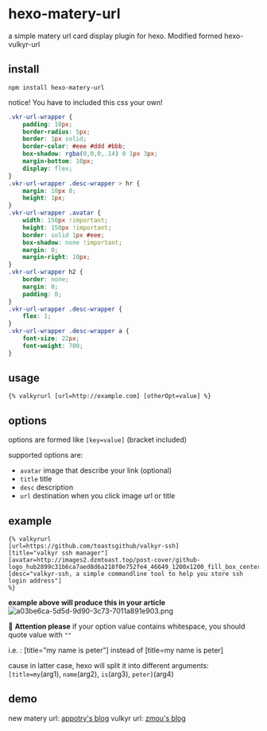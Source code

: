 # hexo-matery-url

a simple matery url card display plugin for hexo. Modified formed hexo-vulkyr-url

## install

``` shell
npm install hexo-matery-url
```

notice! You have to included this css your own!

```css
.vkr-url-wrapper {
    padding: 10px;
    border-radius: 5px;
    border: 1px solid;
    border-color: #eee #ddd #bbb;
    box-shadow: rgba(0,0,0,.14) 0 1px 3px;
    margin-bottom: 10px;
    display: flex;
}
.vkr-url-wrapper .desc-wrapper > hr {
    margin: 10px 0;
    height: 1px;
}
.vkr-url-wrapper .avatar {
    width: 150px !important;
    height: 150px !important;
    border: solid 1px #eee;
    box-shadow: none !important;
    margin: 0;
    margin-right: 10px;
}
.vkr-url-wrapper h2 {
    border: none;
    margin: 0;
    padding: 0;
}
.vkr-url-wrapper .desc-wrapper {
    flex: 1;
}
.vkr-url-wrapper .desc-wrapper a {
    font-size: 22px;
    font-weight: 700;
}

```

## usage
`{% valkyrurl [url=http://example.com] [otherOpt=value] %}`

## options
options are formed like `[key=value]` (bracket included)

supported options are:
- `avatar` image that describe your link (optional)
- `title` title
- `desc` description
- `url` destination when you click image url or title

## example
```
{% valkyrurl
[url=https://github.com/toastsgithub/valkyr-ssh]
[title="valkyr ssh manager"]
[avatar=http://images2.dzmtoast.top/post-cover/github-logo_hub2899c31b6ca7aed8d6a218f0e752fe4_46649_1200x1200_fill_box_center_2.png]
[desc="valkyr-ssh, a simple commandline tool to help you store ssh login address"]
%}
```

**example above will produce this in your article**
![a03be6ca-5d5d-9d90-3c73-7011a891e903.png](http://images2.dzmtoast.top/blog-content/a03be6ca-5d5d-9d90-3c73-7011a891e903.png)


🚨 **Attention please**
if your option value contains whitespace, you should quote value with `""`

i.e. : [title="my name is peter"] instead of [title=my name is peter]

cause in latter case, hexo will split it into different arguments: `[title=my`(arg1), `name`(arg2), `is`(arg3), `peter]`(arg4)

## demo

new matery url: [appotry's blog](https://blog.17lai.site/posts/253706ff/#%E7%A7%81%E6%9C%89Nas)
vulkyr url: [zmou's blog](https://blog.dzmtoast.top/about)
